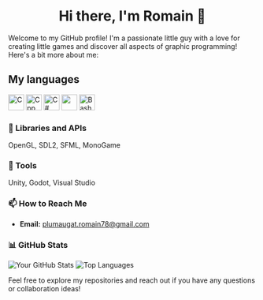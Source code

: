 <div align="center">
  <h1> Hi there, I'm Romain 👋 </h1>
</div>

<div>
  <p>Welcome to my GitHub profile! I'm a passionate little guy with a love for creating little games and discover all aspects of graphic programming!<br>
  Here's a bit more about me:</p>
</div>

<div>
  <h2> My languages </h2>
  <img alt="C" src="https://upload.wikimedia.org/wikipedia/commons/1/19/C_Logo.png" width=32 >
  <img alt="Cpp" src="https://upload.wikimedia.org/wikipedia/commons/thumb/1/18/ISO_C%2B%2B_Logo.svg/1200px-ISO_C%2B%2B_Logo.svg.png" width=32>
  <img alt="C#" src="https://upload.wikimedia.org/wikipedia/commons/thumb/b/bd/Logo_C_sharp.svg/1200px-Logo_C_sharp.svg.png" width=32>
  <img src="https://upload.wikimedia.org/wikipedia/commons/thumb/c/c3/Python-logo-notext.svg/1869px-Python-logo-notext.svg.png" width=32>
  <img alt="Bash" src="https://upload.wikimedia.org/wikipedia/commons/thumb/4/4b/Bash_Logo_Colored.svg/2048px-Bash_Logo_Colored.svg.png" width=32>
</div>

### 📖 Libraries and APIs
<div>
  <p>OpenGL, SDL2, SFML, MonoGame</p>
</div>

### 🔧 Tools
<div>
  <p>Unity, Godot, Visual Studio</p>
</div>

### 📫 How to Reach Me
- **Email:** [plumaugat.romain78@gmail.com](mailto:plumaugat.romain78@gmail.com)

### 📊 GitHub Stats
![Your GitHub Stats](https://github-readme-stats.vercel.app/api?username=RomainPlmg&show_icons=true&theme=radical)
![Top Languages](https://github-readme-stats.vercel.app/api/top-langs/?username=RomainPlmg&layout=compact&theme=radical)

Feel free to explore my repositories and reach out if you have any questions or collaboration ideas!
